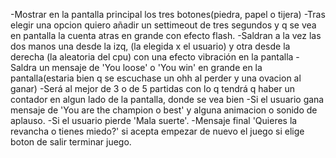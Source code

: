 
-Mostrar en la pantalla principal los tres botones(piedra, papel o tijera)
-Tras elegir una opcion quiero añadir un settimeout de tres segundos y q se vea en pantalla la cuenta atras en grande con efecto flash.
-Saldran a la vez las dos manos una desde la izq, (la elegida x el usuario) y otra desde la derecha (la aleatoria del cpu) con una efecto vibración en la pantalla
-Saldra un mensaje de 'You loose' o 'You win' en grande en la pantalla(estaria bien q se escuchase un ohh al perder y una ovacion al ganar)
-Será al mejor de 3 o de 5 partidas con lo q tendrá q haber un contador en algun lado de la pantalla, donde se vea bien
-Si el usuario gana mensaje de 'You are the champion o best' y alguna animacion o sonido de aplauso.
-Si el usuario pierde 'Mala suerte'.
-Mensaje final 'Quieres la revancha o tienes miedo?' si acepta empezar de nuevo el juego
si elige boton de salir terminar juego.